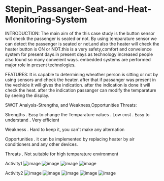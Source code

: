 # Stepin_Passanger-Seat-and-Heat-Monitoring-System

INTRODUCTION:
The main aim of the this case study is the button sensor will check the passenger is seated or not. By using temparature sensor we can detect the passenger is seated or not.and also the heater will check the heater button is ON or NOT.this is a very safety,comfort and conveience system for present days.in present days as technology increased people also found so many conveient ways. embedded systems are performed major role in present technologies.

FEATURES:
It is capable to determining wheather person is sitting or not by using sensors and check the heater. after that if passanger was present in the vechicle it will gives the indication. after the indication is done it will check the heat. after the indication passanger can modify the temparature by seeing the display.

SWOT Analysis-Strengths, and Weakness,Opportunities Threats:

Strengths
. Easy to change the Temparature values
. Low cost
. Easy to understand 
. Very efficient

Weakness
. Hard to keep it, you can't make any alternation

Opportunities
. it can be implemented by replacing heater by air conditioners and any other devices.

Threats
. Not suitable for high temparature environment

Activity1
![image](https://user-images.githubusercontent.com/89601584/133664506-6a8909d1-c36f-4b1b-bd40-d564f38bbf59.png)
![image](https://user-images.githubusercontent.com/89601584/133665183-1a949fa3-7461-42d0-b97d-d8219ac16cf5.png)
![image](https://user-images.githubusercontent.com/89601584/133665215-1f5969e3-f85e-4092-b54e-a636391f29e5.png)
![image](https://user-images.githubusercontent.com/89601584/133665338-45dd39bc-5735-485f-9093-c1e6870d2fca.png)

Activity2
![image](https://user-images.githubusercontent.com/89601584/133665466-d0e51e07-ca8f-4f22-a25a-817140ff4c23.png)
![image](https://user-images.githubusercontent.com/89601584/133665519-2e1c24db-9545-4e85-b357-e8d7cae3d747.png)
![image](https://user-images.githubusercontent.com/89601584/133665559-ebce7d7d-fba8-47f8-b0e1-89da821ad8de.png)
![image](https://user-images.githubusercontent.com/89601584/133665607-6ab665c6-48c9-4567-96c5-a6174b862f19.png)
![image](https://user-images.githubusercontent.com/89601584/133665664-d27713f0-866c-4265-b289-51fe4ae05acd.png)





